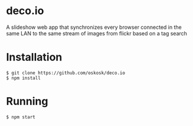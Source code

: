 deco.io
=======

A slideshow web app that synchronizes every browser connected in the same LAN to the same stream of images from flickr based on a tag search


# Installation

```
$ git clone https://github.com/oskosk/deco.io
$ npm install
```

# Running

```
$ npm start
```
